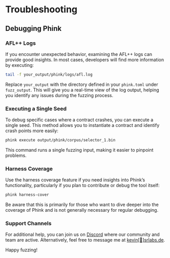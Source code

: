 # Troubleshooting

## Debugging Phink

### AFL++ Logs

If you encounter unexpected behavior, examining the AFL++ logs can provide good insights. In most cases, developers
will find more information by executing:

```sh
tail -f your_output/phink/logs/afl.log
```

Replace `your_output` with the directory defined in your `phink.toml` under `fuzz_output`. This will give you a
real-time view of the log output, helping you identify any issues during the fuzzing process.

### Executing a Single Seed

To debug specific cases where a contract crashes, you can execute a single seed. This method allows you to instantiate a
contract and identify crash points more easily:

```sh
phink execute output/phink/corpus/selector_1.bin
```

This command runs a single fuzzing input, making it easier to pinpoint problems.

### Harness Coverage

Use the harness coverage feature if you need insights into Phink’s functionality, particularly if you plan to contribute
or debug the tool itself:

```sh
phink harness-cover
```

Be aware that this is primarily for those who want to dive deeper into the coverage of Phink and is not generally
necessary for regular debugging.

### Support Channels

For additional help, you can join us on [Discord](https://discord.gg/4MakDGwFEK) where our community and team are
active. Alternatively, feel free to message me at [kevin[🎩]srlabs.de](mailto:kevin[🎩]srlabs.de).

Happy fuzzing!